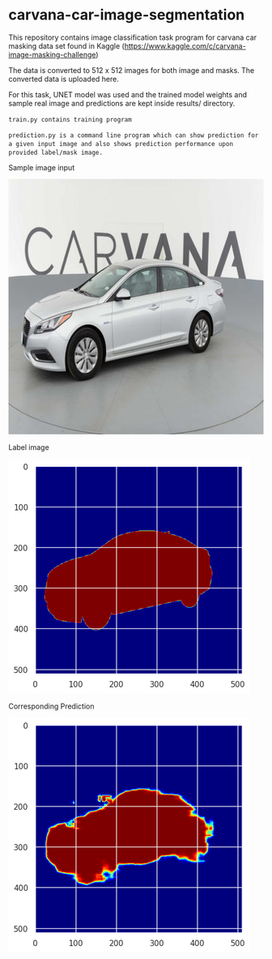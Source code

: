 # carvana-car-image-segmentation

This repository contains image classification task program for carvana car masking data set found in Kaggle (https://www.kaggle.com/c/carvana-image-masking-challenge)

The data is converted to 512 x 512 images for both image and masks. The converted data is uploaded here.

For this task, UNET model was used and the trained model weights and sample real image and predictions are kept inside results/ directory.

`train.py contains training program`

`prediction.py is a command line program which can show prediction for a given input image and also shows prediction performance upon provided label/mask image.`


Sample image input

![](validation512/images/0ce66b539f52_04.jpg)

Label image

![](results/label.png)

Corresponding Prediction

![](results/prediction.png)

